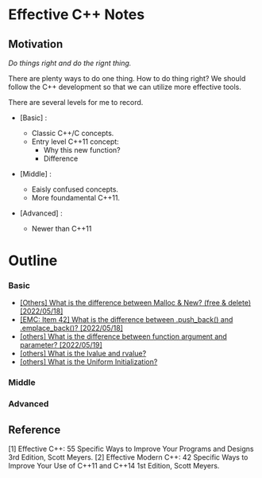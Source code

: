 # Effective C++ Notes
## Motivation
*Do things right and do the rignt thing.*

There are plenty ways to do one thing. How to do thing right? 
We should follow the C++ development so that we can utilize more effective tools.

There are several levels for me to record.

- [Basic] :
    - Classic C++/C concepts.
    - Entry level C++11 concept: 
        - Why this new function?
        - Difference

- [Middle] :
    - Eaisly confused concepts.
    - More foundamental C++11.

- [Advanced] :
    - Newer than C++11
    

# Outline
### Basic
- [[Others] What is the difference between Malloc & New? (free & delete) [2022/05/18] ](others\Diff_New_Malloc.md)
- [[EMC: Item 42] What is the difference between .push_back() and .emplace_back()? [2022/05/18]](EMC_8_Tweaks\Diff_emplace_back_push_back.md)
- [[others] What is the difference between function argument and parameter? [2022/05/19]](others\Diff_function_argument_parameter.md)
- [[others] What is the lvalue and rvalue?](others\left_value_right_value.md)
- [[others] What is the Uniform Initialization?]()

### Middle


### Advanced


## Reference
[1] Effective C++: 55 Specific Ways to Improve Your Programs and Designs 3rd Edition, Scott Meyers.
[2] Effective Modern C++: 42 Specific Ways to Improve Your Use of C++11 and C++14 1st Edition, Scott Meyers.


